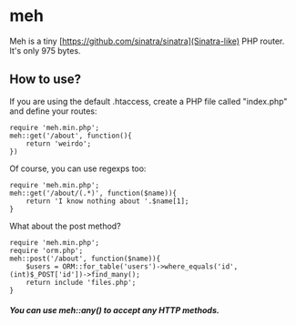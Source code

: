 meh
======
Meh is a tiny [https://github.com/sinatra/sinatra](Sinatra-like) PHP router. It's only 975 bytes. 

How to use?
--------
If you are using the default .htaccess, create a PHP file called "index.php" and define your routes:

	require 'meh.min.php';
	meh::get('/about', function(){
		return 'weirdo';
	})


Of course, you can use regexps too:

	require 'meh.min.php';
	meh::get('/about/(.*)', function($name)){
		return 'I know nothing about '.$name[1];
	}


What about the post method?

	require 'meh.min.php';
	require 'orm.php';
	meh::post('/about', function($name)){
		$users = ORM::for_table('users')->where_equals('id', (int)$_POST['id'])->find_many();
		return include 'files.php';
	}


##### You can use meh::any() to accept any HTTP methods. #####
